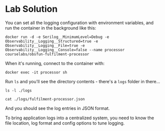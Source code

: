 # Lab Solution

You can set all the logging configuration with environment variables, and run the container in the background like this:

```
docker run -d -e Serilog__MinimumLevel=Debug -e Observability__Logging__Structured=true -e Observability__Logging__File=true -e Observability__Logging__Console=false --name processor courselabs/obsfun-fulfilment-processor
```

When it's running, connect to the container with:

```
docker exec -it processor sh
```

Run `ls` and you'll see the directory contents - there's a `logs` folder in there...

```
ls -l ./logs

cat ./logs/fulfilment-processor.json
```

And you should see the log entries in JSON format. 

To bring application logs into a centralized system, you need to know the file location, log format and config options to tune logging.